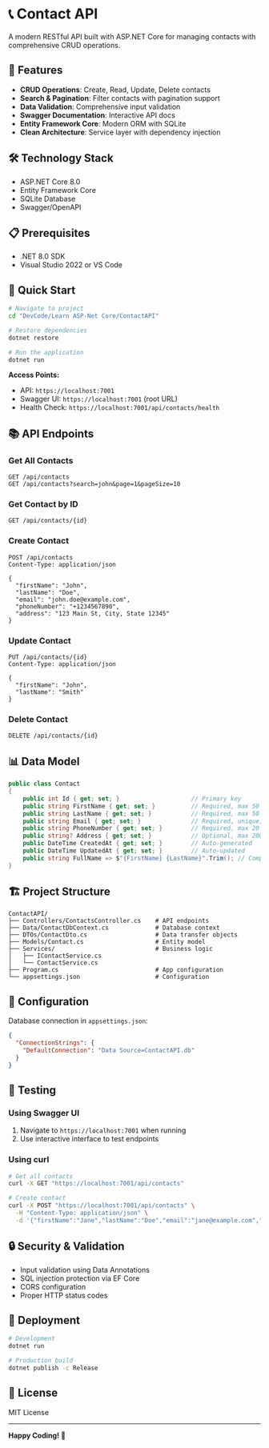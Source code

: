 # 📞 Contact API

A modern RESTful API built with ASP.NET Core for managing contacts with comprehensive CRUD operations.

## 🚀 Features

- **CRUD Operations**: Create, Read, Update, Delete contacts
- **Search & Pagination**: Filter contacts with pagination support
- **Data Validation**: Comprehensive input validation
- **Swagger Documentation**: Interactive API docs
- **Entity Framework Core**: Modern ORM with SQLite
- **Clean Architecture**: Service layer with dependency injection

## 🛠️ Technology Stack

- ASP.NET Core 8.0
- Entity Framework Core
- SQLite Database
- Swagger/OpenAPI

## 📋 Prerequisites

- .NET 8.0 SDK
- Visual Studio 2022 or VS Code

## 🚀 Quick Start

```bash
# Navigate to project
cd "DevCode/Learn ASP-Net Core/ContactAPI"

# Restore dependencies
dotnet restore

# Run the application
dotnet run
```

**Access Points:**
- API: `https://localhost:7001`
- Swagger UI: `https://localhost:7001` (root URL)
- Health Check: `https://localhost:7001/api/contacts/health`

## 📚 API Endpoints

### Get All Contacts
```http
GET /api/contacts
GET /api/contacts?search=john&page=1&pageSize=10
```

### Get Contact by ID
```http
GET /api/contacts/{id}
```

### Create Contact
```http
POST /api/contacts
Content-Type: application/json

{
  "firstName": "John",
  "lastName": "Doe",
  "email": "john.doe@example.com",
  "phoneNumber": "+1234567890",
  "address": "123 Main St, City, State 12345"
}
```

### Update Contact
```http
PUT /api/contacts/{id}
Content-Type: application/json

{
  "firstName": "John",
  "lastName": "Smith"
}
```

### Delete Contact
```http
DELETE /api/contacts/{id}
```

## 📊 Data Model

```csharp
public class Contact
{
    public int Id { get; set; }                    // Primary key
    public string FirstName { get; set; }          // Required, max 50 chars
    public string LastName { get; set; }           // Required, max 50 chars
    public string Email { get; set; }              // Required, unique, max 100 chars
    public string PhoneNumber { get; set; }        // Required, max 20 chars
    public string? Address { get; set; }           // Optional, max 200 chars
    public DateTime CreatedAt { get; set; }        // Auto-generated
    public DateTime UpdatedAt { get; set; }        // Auto-updated
    public string FullName => $"{FirstName} {LastName}".Trim(); // Computed
}
```

## 🏗️ Project Structure

```
ContactAPI/
├── Controllers/ContactsController.cs    # API endpoints
├── Data/ContactDbContext.cs             # Database context
├── DTOs/ContactDto.cs                   # Data transfer objects
├── Models/Contact.cs                    # Entity model
├── Services/                            # Business logic
│   ├── IContactService.cs
│   └── ContactService.cs
├── Program.cs                           # App configuration
└── appsettings.json                     # Configuration
```

## 🔧 Configuration

Database connection in `appsettings.json`:
```json
{
  "ConnectionStrings": {
    "DefaultConnection": "Data Source=ContactAPI.db"
  }
}
```

## 🧪 Testing

### Using Swagger UI
1. Navigate to `https://localhost:7001` when running
2. Use interactive interface to test endpoints

### Using curl
```bash
# Get all contacts
curl -X GET "https://localhost:7001/api/contacts"

# Create contact
curl -X POST "https://localhost:7001/api/contacts" \
  -H "Content-Type: application/json" \
  -d '{"firstName":"Jane","lastName":"Doe","email":"jane@example.com","phoneNumber":"+1234567890"}'
```

## 🔒 Security & Validation

- Input validation using Data Annotations
- SQL injection protection via EF Core
- CORS configuration
- Proper HTTP status codes

## 🚀 Deployment

```bash
# Development
dotnet run

# Production build
dotnet publish -c Release
```

## 📄 License

MIT License

---

**Happy Coding! 🎉** 